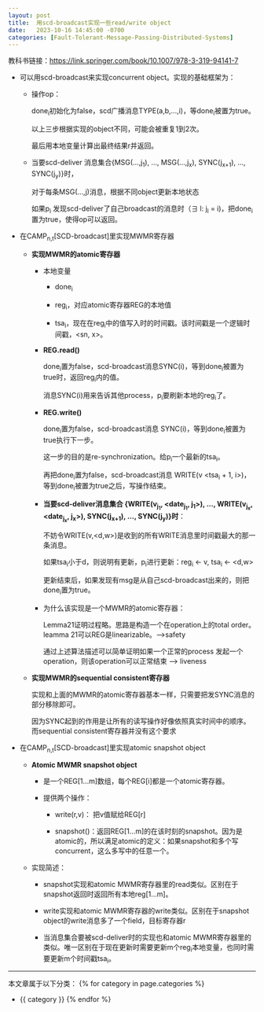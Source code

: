 ```yaml
---
layout: post
title:  用scd-broadcast实现一些read/write object
date:   2023-10-16 14:45:00 -0700
categories: [Fault-Tolerant-Message-Passing-Distributed-Systems]
---
```


教科书链接：<https://link.springer.com/book/10.1007/978-3-319-94141-7>

- 可以用scd-broadcast来实现concurrent object。实现的基础框架为：

    - 操作op：

        done<sub>i</sub>初始化为false，scd广播消息TYPE(a,b,...,i)，等done<sub>i</sub>被置为true。

        以上三步根据实现的object不同，可能会被重复1到2次。

        最后用本地变量计算出最终结果r并返回。

    - 当要scd-deliver 消息集合{MSG(...,j<sub>1</sub>), ..., MSG(...,j<sub>x</sub>), SYNC(j<sub>x+1</sub>), ..., SYNC(j<sub>y</sub>)}时，

        对于每条MSG(...,j)消息，根据不同object更新本地状态

        如果p<sub>i</sub> 发现scd-deliver了自己broadcast的消息时（&exist; l: j<sub>l</sub> = i)，把done<sub>i</sub>置为true，使得op可以返回。

- 在CAMP<sub>n,t</sub>[SCD-broadcast]里实现MWMR寄存器

    - **实现MWMR的atomic寄存器**

        - 本地变量

            - done<sub>i</sub>

            - reg<sub>i</sub>，对应atomic寄存器REG的本地值

            - tsa<sub>i</sub>，现在在reg<sub>i</sub>中的值写入时的时间戳。该时间戳是一个逻辑时间戳，<sn, x>。

        - **REG.read()**

            done<sub>i</sub>置为false，scd-broadcast消息SYNC(i)，等到done<sub>i</sub>被置为true时，返回reg<sub>i</sub>内的值。

            消息SYNC(i)用来告诉其他process，p<sub>i</sub>要刷新本地的reg<sub>i</sub>了。

        - **REG.write()**

            done<sub>i</sub>置为false，scd-broadcast消息 SYNC(i)，等到done<sub>i</sub>被置为true执行下一步。

            这一步的目的是re-synchronization。给p<sub>i</sub>一个最新的tsa<sub>i</sub>。

            再把done<sub>i</sub>置为false，scd-broadcast消息 WRITE(v <tsa<sub>i</sub> + 1, i>)，等到done<sub>i</sub>被置为true之后，写操作结束。

        - **当要scd-deliver消息集合 {WRITE(v<sub>j<sub>1</sub></sub>, <date<sub>j<sub>1</sub></sub>, j<sub>1</sub>>), ..., WRITE(v<sub>j<sub>x</sub></sub>, <date<sub>j<sub>x</sub></sub>, j<sub>x</sub>>), SYNC(j<sub>x+1</sub>), ..., SYNC(j<sub>y</sub>)}时**：

            不妨令WRITE(v,<d,w>)是收到的所有WRITE消息里时间戳最大的那一条消息。

            如果tsa<sub>i</sub>小于d，则说明有更新，p<sub>i</sub>进行更新：reg<sub>i</sub> &larr; v, tsa<sub>i</sub> &larr; <d,w>

            更新结束后，如果发现有msg是从自己scd-broadcast出来的，则把done<sub>i</sub>置为true。

        - 为什么该实现是一个MWMR的atomic寄存器：

            Lemma21证明过程略。思路是构造一个在operation上的total order。leamma 21可以REG是linearizable。-->safety

            通过上述算法描述可以简单证明如果一个正常的process 发起一个operation，则该operation可以正常结束 --> liveness

    + **实现MWMR的sequential consistent寄存器**

        实现和上面的MWMR的atomic寄存器基本一样，只需要把发SYNC消息的部分移除即可。

        因为SYNC起到的作用是让所有的读写操作好像依照真实时间中的顺序。而sequential consistent寄存器并没有这个要求

- 在CAMP<sub>n,t</sub>[SCD-broadcast]里实现atomic snapshot object

    - **Atomic MWMR snapshot object**

        - 是一个REG[1...m]数组，每个REG[i]都是一个atomic寄存器。

        - 提供两个操作：
        
            - write(r,v)： 把v值赋给REG[r]

            - snapshot()：返回REG[1...m]的在该时刻的snapshot。因为是atomic的，所以满足atomic的定义：如果snapshot和多个写concurrent，这么多写中的任意一个。

    - 实现简述：

        - snapshot实现和atomic MWMR寄存器里的read类似。区别在于snapshot返回时返回所有本地reg[1...m]。

        - write实现和atomic MWMR寄存器的write类似。区别在于snapshot object的write消息多了一个field，目标寄存器r

        - 当消息集合要被scd-deliver时的实现也和atomic MWMR寄存器里的类似。唯一区别在于现在更新时需要更新m个reg<sub>i</sub>本地变量，也同时需要更新m个时间戳tsa<sub>i</sub>。



---
本文章属于以下分类：
{% for category in page.categories %}
- {{ category }}
{% endfor %}